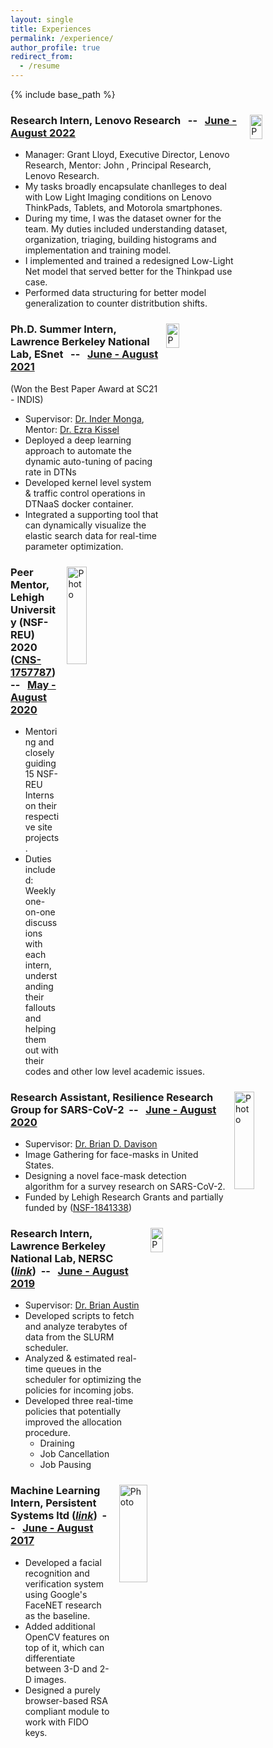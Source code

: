 ```yaml
---
layout: single
title: Experiences
permalink: /experience/
author_profile: true
redirect_from:
  - /resume
---
```


{% include base_path %}

<!-- <br>
&nbsp;&nbsp;
<img align="centre" src="https://eashanadhikarla.github.io/images/lenovo.jpg" alt="Photo" style="width: 20%; height: 10%; border-radius: 5px; padding: 10px 20px 8px 10px"/> &nbsp;
<img align="centre" src="https://eashanadhikarla.github.io/images/esnet.png" alt="Photo" style="width: 20%; height: 10%; border-radius: 5px; padding: 10px 20px 10px 10px"/> &nbsp;
<img align="centre" src="https://eashanadhikarla.github.io/images/lbnl.png" alt="Photo" style="width: 20%; height: 10%; border-radius: 5px; padding: 10px 20px 10px 10px"/> &nbsp;
<img align="centre" src="https://eashanadhikarla.github.io/images/lehigh.png" alt="Photo" style="width: 25%; height: 20%; border-radius: 5px; padding: 10px 20px 10px 10px"/> &nbsp;
<img align="centre" src="https://eashanadhikarla.github.io/images/persistent.png" alt="Photo" style="width: 30%; height: 20%; border-radius: 5px; padding: 10px 20px 10px 10px"/> 
&nbsp;&nbsp;
<br><br> -->

<img align="right" src="https://eashanadhikarla.github.io/images/lenovo.jpg" alt="Photo" style="width: 20%; height: 10%; border-radius: 5px; padding: 10px 20px 8px 10px"/>

### <b>Research Intern, Lenovo Research</b> &nbsp; -- &nbsp; <a href="cyan">June - August 2022</a>
  * Manager: Grant Lloyd, Executive Director, Lenovo Research, Mentor: John , Principal Research, Lenovo Research.
  * My tasks broadly encapsulate chanlleges to deal with Low Light Imaging conditions on Lenovo ThinkPads, Tablets, and Motorola smartphones.
  * During my time, I was the dataset owner for the team. My duties included understanding dataset, organization, triaging, building histograms and implementation and training model.
  * I implemented and trained a redesigned Low-Light Net model that served better for the Thinkpad use case.
  * Performed data structuring for better model generalization to counter distritbution shifts.

<img align="right" src="https://eashanadhikarla.github.io/images/esnet.png" alt="Photo" style="width: 20%; height: 10%; border-radius: 5px; padding: 10px 20px 10px 10px"/>

### Ph.D. Summer Intern, <b>Lawrence Berkeley National Lab, ESnet</b> &nbsp; -- &nbsp; <a href="cyan">June - August 2021</a>
(Won the Best Paper Award at SC21 - INDIS)
  * Supervisor: <a href="https://cs.lbl.gov/about/staff/leadership/inder-monga/">Dr. Inder Monga</a>, Mentor: <a href="https://www.es.net/about/esnet-staff/advanced-network-technologies/ezra/">Dr. Ezra Kissel</a>
  * Deployed a deep learning approach to automate the dynamic auto-tuning of pacing rate in DTNs
  * Developed kernel level system & traffic control operations in DTNaaS docker container. 
  * Integrated a supporting tool that can dynamically visualize the elastic search data for real-time parameter optimization.


<img align="right" src="https://eashanadhikarla.github.io/images/lehigh.png" alt="Photo" style="width: 25%; height: 20%; border-radius: 5px; padding: 10px 20px 10px 10px"/>

### Peer Mentor, <b>Lehigh University (NSF-REU) 2020</b> (<a href="https://www.nsf.gov/awardsearch/showAward?AWD_ID=1757787">CNS-1757787</a>)&nbsp; -- &nbsp; <a href="cyan">May - August 2020</a>
  * Mentoring and closely guiding 15 NSF-REU Interns on their respective site projects.
  * Duties included: Weekly one-on-one discussions with each intern, understanding their fallouts and helping them out with their codes and other low level academic issues.


<img align="right" src="https://eashanadhikarla.github.io/images/lehigh.png" alt="Photo" style="width: 25%; height: 20%; border-radius: 5px; padding: 10px 20px 10px 10px"/>

### Research Assistant, <b>Resilience Research Group for SARS-CoV-2</b>&nbsp; -- &nbsp; <a href="cyan">June - August 2020</a>
  * Supervisor: <a href="http://www.cse.lehigh.edu/~brian/">Dr. Brian D. Davison</a>
  * Image Gathering for face-masks in United States.
  * Designing a novel face-mask detection algorithm for a survey research on SARS-CoV-2.
  * Funded by Lehigh Research Grants and partially funded by (<a href="https://converge.colorado.edu/resources/covid-19/working-groups/issues-impacts-recovery/cultural-perceptions-of-risk-behavioral-responses-and-community-resilience-in-covid-19">NSF-1841338</a>)


<img align="right" src="https://eashanadhikarla.github.io/images/lbnl.png" alt="Photo" style="width: 20%; height: 10%; border-radius: 5px; padding: 10px 20px 10px 10px"/>

### Research Intern, <b>Lawrence Berkeley National Lab, NERSC</b> (<a href="https://cs.lbl.gov/news-media/news/2019/summer-student-researchers-wrap-up/"><i>link</i></a>)&nbsp; -- &nbsp; <a href="cyan">June - August 2019</a>
<!-- Embedded Link: https://cdn.cp.adobe.io/content/2/video/3d0f97fc-0135-492b-b4f0-6c0d269cc2d7/embed?api_key=MarvelCP1 -->
  * Supervisor: <a href="https://www.nersc.gov/about/nersc-staff/advanced-technologies-group/brian-austin/">Dr. Brian Austin</a>
  * Developed scripts to fetch and analyze terabytes of data from the SLURM scheduler.
  * Analyzed & estimated real-time queues in the scheduler for optimizing the policies for incoming jobs.
  * Developed three real-time policies that potentially improved the allocation procedure.
    * Draining
    * Job Cancellation
    * Job Pausing


<img align="right" src="https://eashanadhikarla.github.io/images/persistent.png" alt="Photo" style="width: 30%; height: 20%; border-radius: 5px; padding: 10px 20px 10px 10px"/>


### Machine Learning Intern, <b>Persistent Systems ltd</b> (<a href="https://github.com/eashanadhikarla/Facial-Recognition-with-DNN"><i>link</i></a>)&nbsp; -- &nbsp; <a href="cyan">June - August 2017</a>
  * Developed a facial recognition and verification system using Google's FaceNET research as the baseline.
  * Added additional OpenCV features on top of it, which can differentiate between 3-D and 2-D images.
  * Designed a purely browser-based RSA compliant module to work with FIDO keys.